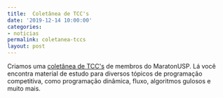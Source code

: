 ```yaml
---
title:  Coletânea de TCC's
date: '2019-12-14 10:00:00'
categories:
- noticias
permalink: coletanea-tccs
layout: post
---
```


Criamos uma [coletânea de TCC's](http://maratona.ime.usp.br/tccs.html) de membros do MaratonUSP. Lá você encontra material de estudo para diversos tópicos de programação competitiva, como programação dinâmica, fluxo, algoritmos gulosos e muito mais.